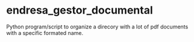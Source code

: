 endresa_gestor_documental
=========================

Python program/script to organize a direcory with a lot of pdf documents with a specific formated name.
